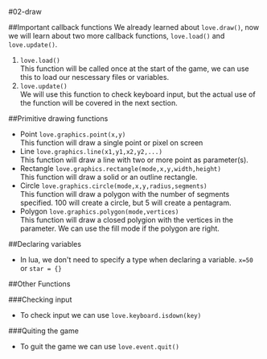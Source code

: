 #02-draw

##Important callback functions
We already learned about `love.draw()`, now we will learn about two more callback functions, `love.load()` and `love.update()`.

1. `love.load()`  
    This function will be called once at the start of the game, we can use this to load our nescessary files or variables.
2. `love.update()`   
    We will use this function to check keyboard input, but the actual use of the function will be covered in the next section.

##Primitive drawing functions
- Point `love.graphics.point(x,y)`  
    This function will draw a single point or pixel on screen
- Line `love.graphics.line(x1,y1,x2,y2,...)`  
    This function will draw a line with two or more point as
parameter(s).
- Rectangle `love.graphics.rectangle(mode,x,y,width,height)`  
    This function will draw a solid or an outline rectangle.
- Circle `love.graphics.circle(mode,x,y,radius,segments)`  
    This function will draw a polygon with the number of segments
specified. 100 will create a circle, but 5 will create a pentagram.
- Polygon `love.graphics.polygon(mode,vertices)`  
    This function will draw a closed polygion with the vertices in the
parameter. We can use the fill mode if the polygon are right.

##Declaring variables
- In lua, we don't need to specify a type when declaring a variable.
    `x=50` or `star = {}`

##Other Functions

###Checking input
- To check input we can use  `love.keyboard.isdown(key)`

###Quiting the game
- To guit the game we can use `love.event.quit()`

